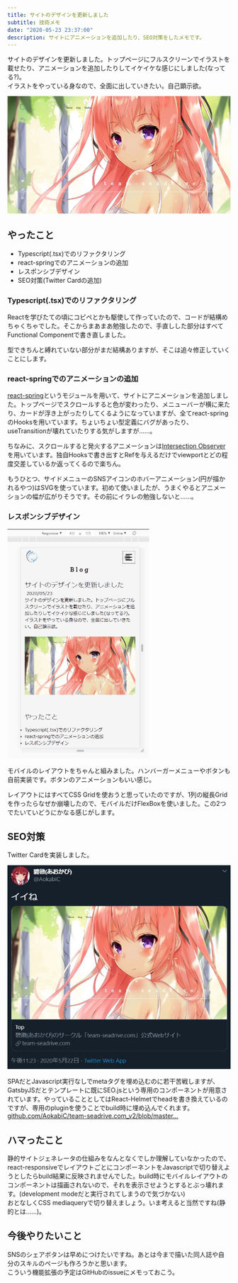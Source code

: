 ```yaml
---
title: サイトのデザインを更新しました
subtitle: 技術メモ
date: "2020-05-23 23:37:00"
description: サイトにアニメーションを追加したり、SEO対策をしたメモです。
---
```


サイトのデザインを更新しました。トップページにフルスクリーンでイラストを載せたり、アニメーションを追加したりしてイケイケな感じにしました(なってる?)。  
イラストをやっている身なので、全面に出していきたい。自己顕示欲。

![トップページ](top.png)

## やったこと
+ Typescript(.tsx)でのリファクタリング
+ react-springでのアニメーションの追加
+ レスポンシブデザイン  
+ SEO対策(Twitter Cardの追加)

### Typescript(.tsx)でのリファクタリング
Reactを学びたての頃にコピペとかも駆使して作っていたので、コードが結構めちゃくちゃでした。そこからまあまあ勉強したので、手直しした部分はすべてFunctional Componentで書き直しました。

型できちんと縛れていない部分がまだ結構ありますが、そこは追々修正していくことにします。

### react-springでのアニメーションの追加
[react-spring](https://www.react-spring.io/)というモジュールを用いて、サイトにアニメーションを追加しました。トップページでスクロールすると色が変わったり、メニューバーが横に来たり、カードが浮き上がったりしてくるようになっていますが、全てreact-springのHooksを用いています。ちょいちょい型定義にバグがあったり、useTransitionが壊れていたりする気がしますが……。  

ちなみに、スクロールすると発火するアニメーションは[Intersection Observer](https://developer.mozilla.org/ja/docs/Web/API/Intersection_Observer_API)を用いています。独自Hooksで書き出すとRefを与えるだけでviewportとどの程度交差しているか返ってくるので楽ちん。  

もうひとつ、サイドメニューのSNSアイコンのホバーアニメーション(円が描かれるやつ)はSVGを使っています。初めて使いましたが、うまくやるとアニメーションの幅が広がりそうです。その前にイラレの勉強しないと……。

### レスポンシブデザイン
![モバイルレイアウト](mobile.gif)

モバイルのレイアウトをちゃんと組みました。ハンバーガーメニューやボタンも自前実装です。ボタンのアニメーションもいい感じ。

レイアウトにはすべてCSS Gridを使おうと思っていたのですが、1列の縦長Gridを作ったらなぜか崩壊したので、モバイルだけFlexBoxを使いました。この2つでたいていどうにかなる感じがします。

## SEO対策
Twitter Cardを実装しました。

![Twitter Card](card.jpg)

SPAだとJavascript実行なしでmetaタグを埋め込むのに若干苦戦しますが、GatsbyJSだとテンプレートに既にSEO.jsという専用のコンポーネントが用意されています。やっていることとしてはReact-Helmetでheadを書き換えているのですが、専用のpluginを使うことでbuild時に埋め込んでくれます。  
[github.com/AokabiC/team-seadrive.com_v2/blob/master...](https://github.com/AokabiC/team-seadrive.com_v2/blob/master/src/utils/seo.tsx)

## ハマったこと
静的サイトジェネレータの仕組みをなんとなくでしか理解していなかったので、react-responsiveでレイアウトごとにコンポーネントをJavascriptで切り替えようとしたらbuild結果に反映されませんでした。build時にモバイルレイアウトのコンポーネントは描画されないので、それを表示させようとするとぶっ壊れます。(development modeだと実行されてしまうので気づかない)  
おとなしくCSS mediaqueryで切り替えましょう。いま考えると当然ですね(静的とは……)。

## 今後やりたいこと
SNSのシェアボタンは早めにつけたいですね。あとは今まで描いた同人誌や自分のスキルのページも作ろうかと思います。  
こういう機能拡張の予定はGitHubのissueにメモっておこう。